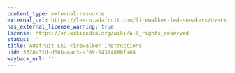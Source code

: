 ```yaml
---
content_type: external-resource
external_url: https://learn.adafruit.com/firewalker-led-sneakers/overview
has_external_license_warning: true
license: https://en.wikipedia.org/wiki/All_rights_reserved
status: ''
title: Adafruit LED Firewalker Instructions
uid: 3328e31d-d06b-4ac3-af09-04314880fa88
wayback_url: ''
---
```

